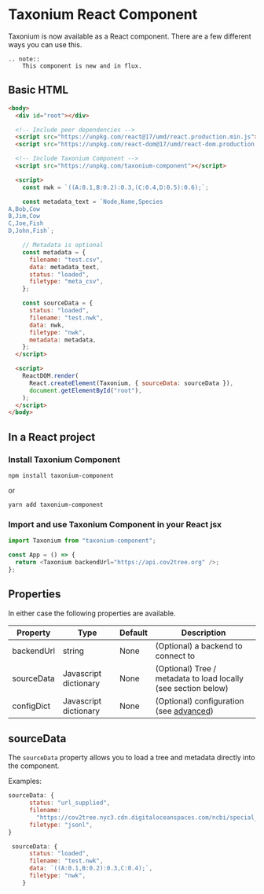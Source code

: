 # Taxonium React Component

Taxonium is now available as a React component. There are a few different ways you can use this.

```{eval-rst}
.. note::
    This component is new and in flux.
```

## Basic HTML

```html
<body>
  <div id="root"></div>

  <!-- Include peer dependencies -->
  <script src="https://unpkg.com/react@17/umd/react.production.min.js"></script>
  <script src="https://unpkg.com/react-dom@17/umd/react-dom.production.min.js"></script>

  <!-- Include Taxonium Component -->
  <script src="https://unpkg.com/taxonium-component"></script>

  <script>
    const nwk = `((A:0.1,B:0.2):0.3,(C:0.4,D:0.5):0.6);`;

    const metadata_text = `Node,Name,Species
A,Bob,Cow
B,Jim,Cow
C,Joe,Fish
D,John,Fish`;

    // Metadata is optional
    const metadata = {
      filename: "test.csv",
      data: metadata_text,
      status: "loaded",
      filetype: "meta_csv",
    };

    const sourceData = {
      status: "loaded",
      filename: "test.nwk",
      data: nwk,
      filetype: "nwk",
      metadata: metadata,
    };
  </script>

  <script>
    ReactDOM.render(
      React.createElement(Taxonium, { sourceData: sourceData }),
      document.getElementById("root"),
    );
  </script>
</body>
```

## In a React project

### Install Taxonium Component

```
npm install taxonium-component
```

or

```
yarn add taxonium-component
```

### Import and use Taxonium Component in your React jsx

```js
import Taxonium from "taxonium-component";

const App = () => {
  return <Taxonium backendUrl="https://api.cov2tree.org" />;
};
```

## Properties

In either case the following properties are available.

| Property   | Type                  | Default | Description                                                    |
| ---------- | --------------------- | ------- | -------------------------------------------------------------- |
| backendUrl | string                | None    | (Optional) a backend to connect to                             |
| sourceData | Javascript dictionary | None    | (Optional) Tree / metadata to load locally (see section below) |
| configDict | Javascript dictionary | None    | (Optional) configuration (see [advanced](./advanced.md))       |

## sourceData

The `sourceData` property allows you to load a tree and metadata directly into the component.

Examples:

```js
sourceData: {
      status: "url_supplied",
      filename:
        "https://cov2tree.nyc3.cdn.digitaloceanspaces.com/ncbi/special_filtered.jsonl.gz",
      filetype: "jsonl",
}
```

```js
 sourceData: {
      status: "loaded",
      filename: "test.nwk",
      data: `((A:0.1,B:0.2):0.3,C:0.4);`,
      filetype: "nwk",
    }
```
